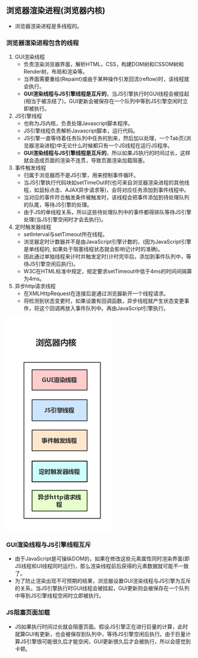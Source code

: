 ## 浏览器渲染进程(浏览器内核)
- 浏览器渲染进程是多线程的。
### 浏览器渲染进程包含的线程
1. GUI渲染线程
    - 负责渲染浏览器界面，解析HTML，CSS，构建DOM树和CSSOM树和Render树，布局和渲染等。
    - 当界面需要重绘(Repaint)或由于某种操作引发回流(reflow)时，该线程就会执行。
    - **GUI渲染线程与JS引擎线程是互斥的**，当JS引擎执行时GUI线程会被挂起(相当于被冻结了)，GUI更新会被保存在一个队列中等到JS引擎空闲时立即被执行。
2. JS引擎线程
    - 也称为JS内核，负责处理Javascript脚本程序。
    - JS引擎线程负责解析Javascript脚本，运行代码。
    - JS引擎一直等待着任务队列中任务的到来，然后加以处理，一个Tab页(浏览器渲染进程)中无论什么时候都只有一个JS线程在运行JS程序。
    - **GUI渲染线程与JS引擎线程是互斥的**，所以如果JS执行的时间过长，这样就会造成页面的渲染不连贯，导致页面渲染加载阻塞。
3. 事件触发线程
    - 归属于浏览器而不是JS引擎，用来控制事件循环。
    - 当JS引擎执行代码块如setTimeOut时(也可来自浏览器渲染进程的其他线程，如鼠标点击、AJAX异步请求等)，会将对应任务添加到事件线程中。
    - 当对应的事件符合触发条件被触发时，该线程会把事件添加到待处理队列的队尾，等待JS引擎的处理。
    - 由于JS的单线程关系，所以这些待处理队列中的事件都得排队等待JS引擎处理(当JS引擎空闲时才会去执行)。
4. 定时触发器线程
    - setInterval与setTimeout所在线程。
    - 浏览器定时计数器并不是由JavaScript引擎计数的，(因为JavaScript引擎是单线程的, 如果处于阻塞线程状态就会影响记计时的准确)。
    - 因此通过单独线程来计时并触发定时(计时完毕后，添加到事件队列中，等待JS引擎空闲后执行)。
    - W3C在HTML标准中规定，规定要求setTimeout中低于4ms的时间间隔算为4ms。
5. 异步http请求线程
    - 在XMLHttpRequest在连接后是通过浏览器新开一个线程请求。
    - 将检测到状态变更时，如果设置有回调函数，异步线程就产生状态变更事件，将这个回调再放入事件队列中。再由JavaScript引擎执行。

![浏览器渲染进程](./img/%E6%B5%8F%E8%A7%88%E5%99%A8%E6%B8%B2%E6%9F%93%E8%BF%9B%E7%A8%8B.png)
### GUI渲染线程与JS引擎线程互斥
- 由于JavaScript是可操纵DOM的，如果在修改这些元素属性同时渲染界面(即JS线程和UI线程同时运行)，那么渲染线程前后获得的元素数据就可能不一致了。
- 为了防止渲染出现不可预期的结果，浏览器设置GUI渲染线程与JS引擎为互斥的关系，当JS引擎执行时GUI线程会被挂起，GUI更新则会被保存在一个队列中等到JS引擎线程空闲时立即被执行。
### JS阻塞页面加载
- JS如果执行时间过长就会阻塞页面。假设JS引擎正在进行巨量的计算，此时就算GUI有更新，也会被保存到队列中，等待JS引擎空闲后执行。由于巨量计算JS引擎很可能很久后才能空闲，GUI更新很久后才会被执行，所以会感觉到卡顿。
